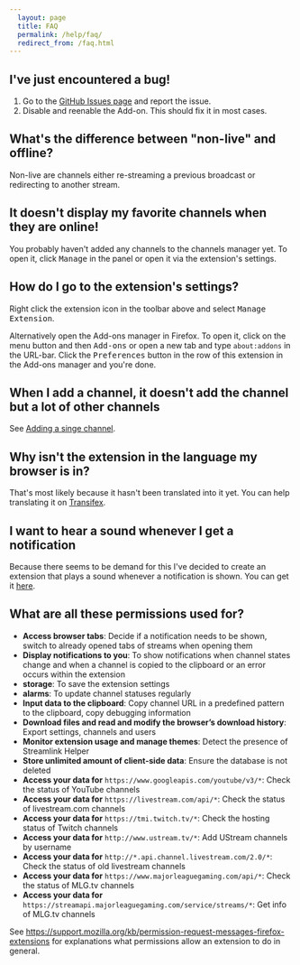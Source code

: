 ```yaml
---
  layout: page
  title: FAQ
  permalink: /help/faq/
  redirect_from: /faq.html
---
```

I've just encountered a bug!
----------------------------
 1. Go to the [GitHub Issues page](https://github.com/freaktechnik/justintv-stream-notifications/issues) and report the issue.
 2. Disable and reenable the Add-on. This should fix it in most cases.

What's the difference between "non-live" and offline?
-----------------------------------------------------
Non-live are channels either re-streaming a previous broadcast or redirecting to another stream.

It doesn't display my favorite channels when they are online!
-------------------------------------------------------------
You probably haven't added any channels to the channels manager yet. To open it, click <samp>Manage</samp> in the panel or open it via the extension's settings.

How do I go to the extension's settings?
----------------------------------------
Right click the extension icon in the toolbar above and select <samp>Manage Extension</samp>.

Alternatively open the Add-ons manager in Firefox. To open it, click on the menu button and then <samp>Add-ons</samp> or open a new tab and type `about:addons` in the URL-bar. Click the <samp>Preferences</samp> button in the row of this extension in the Add-ons manager and you're done.

When I add a channel, it doesn't add the channel but a lot of other channels
----------------------------------------------------------------------------
See [Adding a singe channel](/help/channels-manager/#adding-a-singe-channel).

Why isn't the extension in the language my browser is in?
---------------------------------------------------------
That's most likely because it hasn't been translated into it yet. You can help translating it on [Transifex](https://www.transifex.com/freaktechnik/live-stream-notifier).

I want to hear a sound whenever I get a notification
----------------------------------------------------
Because there seems to be demand for this I've decided to create an extension that plays a sound whenever a notification is shown. You can get it [here](https://addons.mozilla.org/firefox/addon/notification-sound/).

What are all these permissions used for?
----------------------------------------
 - **Access browser tabs**: Decide if a notification needs to be shown, switch to already opened tabs of streams when opening them
 - **Display notifications to you**: To show notifications when channel states change and when a channel is copied to the clipboard or an error occurs within the extension
 - **storage**: To save the extension settings
 - **alarms**: To update channel statuses regularly
 - **Input data to the clipboard**: Copy channel URL in a predefined pattern to the clipboard, copy debugging information
 - **Download files and read and modify the browser’s download history**: Export settings, channels and users
 - **Monitor extension usage and manage themes**: Detect the presence of Streamlink Helper
 - **Store unlimited amount of client-side data**: Ensure the database is not deleted
 - **Access your data for** `https://www.googleapis.com/youtube/v3/*`: Check the status of YouTube channels
 - **Access your data for** `https://livestream.com/api/*`: Check the status of livestream.com channels
 - **Access your data for** `https://tmi.twitch.tv/*`: Check the hosting status of Twitch channels
 - **Access your data for** `http://www.ustream.tv/*`: Add UStream channels by username
 - **Access your data for** `http://*.api.channel.livestream.com/2.0/*`: Check the status of old livestream channels
 - **Access your data for** `https://www.majorleaguegaming.com/api/*`: Check the status of MLG.tv channels
 - **Access your data for** `https://streamapi.majorleaguegaming.com/service/streams/*`: Get info of MLG.tv channels

See https://support.mozilla.org/kb/permission-request-messages-firefox-extensions for explanations what permissions allow an extension to do in general.
